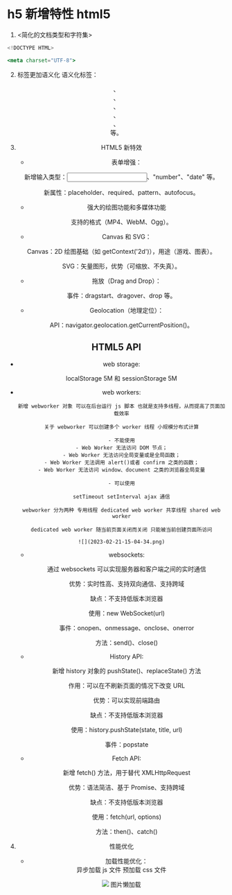 # h5 新增特性 html5

1. <简化的文档类型和字符集>

```jsx
<!DOCTYPE HTML>
```

```jsx
<meta charset="UTF-8">
```

2. 标签更加语义化 语义化标签：
<header>、<footer>、<nav>、<section>、<article>、<aside> 等。

3. HTML5 新特效

   - 表单增强：

   新增输入类型：<input type="email">、"number"、"date" 等。

   新属性：placeholder、required、pattern、autofocus。

   - 强大的绘图功能和多媒体功能

   <audio> 和 <video> 标签（属性如 controls、autoplay、loop）。

   支持的格式（MP4、WebM、Ogg）。

   - Canvas 和 SVG：

   Canvas：2D 绘图基础（如 getContext('2d')），用途（游戏、图表）。

   SVG：矢量图形，优势（可缩放、不失真）。

   - 拖放（Drag and Drop）：

   事件：dragstart、dragover、drop 等。

   - Geolocation（地理定位）：

   API：navigator.geolocation.getCurrentPosition()。

## HTML5 API

- web storage:

  localStorage 5M
  和 sessionStorage 5M

- web workers:

      新增 webworker 对象 可以在后台运行 js 脚本 也就是支持多线程，从而提高了页面加载效率

      关于 webworker 可以创建多个 worker 线程 小规模分布式计算

      - 不能使用
      - Web Worker 无法访问 DOM 节点；
      - Web Worker 无法访问全局变量或是全局函数；
      - Web Worker 无法调用 alert()或者 confirm 之类的函数；
      - Web Worker 无法访问 window、document 之类的浏览器全局变量

      - 可以使用

      setTimeout setInterval ajax 通信

      webworker 分为两种 专用线程 dedicated web worker 共享线程 shared web worker

      dedicated web worker 随当前页面关闭而关闭 只能被当前创建页面所访问

      ![](2023-02-21-15-04-34.png)

  - websockets:

    通过 websockets 可以实现服务器和客户端之间的实时通信

    优势：实时性高、支持双向通信、支持跨域

    缺点：不支持低版本浏览器

    使用：new WebSocket(url)

    事件：onopen、onmessage、onclose、onerror

    方法：send()、close()

  - History API:

    新增 history 对象的 pushState()、replaceState() 方法

    作用：可以在不刷新页面的情况下改变 URL

    优势：可以实现前端路由

    缺点：不支持低版本浏览器

    使用：history.pushState(state, title, url)

    事件：popstate

  - Fetch API:

    新增 fetch() 方法，用于替代 XMLHttpRequest

    优势：语法简洁、基于 Promise、支持跨域

    缺点：不支持低版本浏览器

    使用：fetch(url, options)

    方法：then()、catch()

4. 性能优化

   - 加载性能优化：

    <script defer async src="xxx.js"></script> 异步加载 js 文件

    <link rel="preload" href="xxx.css" as="style" /> 预加载 css 文件

   <img loading="lazy" src="xxx.jpg" /> 图片懒加载
